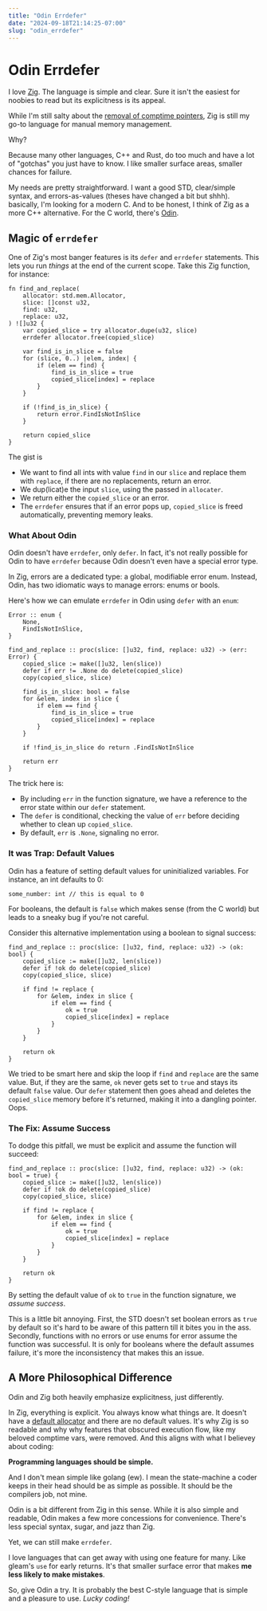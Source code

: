 ```yaml
---
title: "Odin Errdefer"
date: "2024-09-18T21:14:25-07:00"
slug: "odin_errdefer"
---
```


# Odin Errdefer

I love [Zig](https://ziglang.org/). The language is simple and clear. Sure it
isn't the easiest for noobies to read but its explicitness is its appeal.

While I'm still salty about the
[removal of comptime pointers](https://github.com/ziglang/zig/issues/7396), Zig
is still my go-to language for manual memory management.

Why?

Because many other languages, C++ and Rust, do too much and have a lot of
"gotchas" you just have to know. I like smaller surface areas, smaller chances
for failure.

My needs are pretty straightforward. I want a good STD, clear/simple syntax, and
errors-as-values (theses have changed a bit but shhh). basically, I'm looking
for a modern C. And to be honest, I think of Zig as a more C++ alternative. For
the C world, there's [Odin](https://odin-lang.org/).

## Magic of `errdefer`

One of Zig's most banger features is its `defer` and `errdefer` statements. This
lets you run *things* at the end of the current scope. Take this Zig function,
for instance:

```zig
fn find_and_replace(
    allocator: std.mem.Allocator,
    slice: []const u32,
    find: u32,
    replace: u32,
) ![]u32 {
    var copied_slice = try allocator.dupe(u32, slice)
    errdefer allocator.free(copied_slice)

    var find_is_in_slice = false
    for (slice, 0..) |elem, index| {
        if (elem == find) {
            find_is_in_slice = true
            copied_slice[index] = replace
        }
    }

    if (!find_is_in_slice) {
        return error.FindIsNotInSlice
    }

    return copied_slice
}
```

The gist is

- We want to find all ints with value `find` in our `slice` and replace them
  with `replace`, if there are no replacements, return an error.
- We dup(licat)e the input `slice`, using the passed in `allocater`.
- We return either the `copied_slice` or an error.
- The `errdefer` ensures that if an error pops up, `copied_slice` is freed
  automatically, preventing memory leaks.

### What About Odin

Odin doesn't have `errdefer`, only `defer`. In fact, it's not really possible
for Odin to have `errdefer` because Odin doesn't even have a special error type.

In Zig, errors are a dedicated type: a global, modifiable error enum. Instead,
Odin, has two idiomatic ways to manage errors: enums or bools.

Here's how we can emulate `errdefer` in Odin using `defer` with an `enum`:

```odin
Error :: enum {
    None,
    FindIsNotInSlice,
}

find_and_replace :: proc(slice: []u32, find, replace: u32) -> (err: Error) {
    copied_slice := make([]u32, len(slice))
    defer if err != .None do delete(copied_slice)
    copy(copied_slice, slice)

    find_is_in_slice: bool = false
    for &elem, index in slice {
        if elem == find {
            find_is_in_slice = true
            copied_slice[index] = replace
        }
    }

    if !find_is_in_slice do return .FindIsNotInSlice

    return err
}
```

The trick here is:

- By including `err` in the function signature, we have a reference to the error
  state within our `defer` statement.
- The `defer` is conditional, checking the value of `err` before deciding
  whether to clean up `copied_slice`.
- By default, `err` is `.None`, signaling no error.

### It was Trap: Default Values

Odin has a feature of setting default values for uninitialized variables. For
instance, an int defaults to 0:

```odin
some_number: int // this is equal to 0
```

For booleans, the default is `false` which makes sense (from the C world) but
leads to a sneaky bug if you're not careful.

Consider this alternative implementation using a boolean to signal success:

```odin
find_and_replace :: proc(slice: []u32, find, replace: u32) -> (ok: bool) {
    copied_slice := make([]u32, len(slice))
    defer if !ok do delete(copied_slice)
    copy(copied_slice, slice)

    if find != replace {
        for &elem, index in slice {
            if elem == find {
                ok = true
                copied_slice[index] = replace
            }
        }
    }

    return ok
}
```

We tried to be smart here and skip the loop if `find` and `replace` are the same
value. But, if they are the same, `ok` never gets set to `true` and stays its
default `false` value. Our `defer` statement then goes ahead and deletes the
`copied_slice` memory before it's returned, making it into a dangling pointer.
Oops.

### The Fix: Assume Success

To dodge this pitfall, we must be explicit and assume the function will succeed:

```odin
find_and_replace :: proc(slice: []u32, find, replace: u32) -> (ok: bool = true) {
    copied_slice := make([]u32, len(slice))
    defer if !ok do delete(copied_slice)
    copy(copied_slice, slice)

    if find != replace {
        for &elem, index in slice {
            if elem == find {
                ok = true
                copied_slice[index] = replace
            }
        }
    }

    return ok
}
```

By setting the default value of `ok` to `true` in the function signature, we
_assume success_.

This is a little bit annoying. First, the STD doesn't set boolean errors as
`true` by default so it's hard to be aware of this pattern till it bites you in
the ass. Secondly, functions with no errors or use enums for error assume the
function was successful. It is only for booleans where the default assumes
failure, it's more the inconsistency that makes this an issue.

## A More Philosophical Difference

Odin and Zig both heavily emphasize explicitness, just differently.

In Zig, everything is explicit. You always know what things are. It doesn't have
a [default allocator](https://odin-lang.org/docs/overview/#allocators) and there
are no default values. It's why Zig is so readable and why why features that
obscured execution flow, like my beloved comptime vars, were removed. And this
aligns with what I believey about coding:

**Programming languages should be simple.**

And I don't mean simple like golang (ew). I mean the state-machine a coder keeps
in their head should be as simple as possible. It should be the compilers job,
not mine.

Odin is a bit different from Zig in this sense. While it is also simple and
readable, Odin makes a few more concessions for convenience. There's less
special syntax, sugar, and jazz than Zig.

Yet, we can still make `errdefer`.

I love languages that can get away with using one feature for many. Like gleam's
`use` for early returns. It's that smaller surface error that makes **me less
likely to make mistakes**.

So, give Odin a try. It is probably the best C-style language that is simple and
a pleasure to use. *Lucky coding!*
